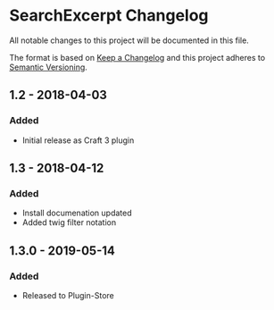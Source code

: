 # SearchExcerpt Changelog

All notable changes to this project will be documented in this file.

The format is based on [Keep a Changelog](http://keepachangelog.com/) and this project adheres to [Semantic Versioning](http://semver.org/).

## 1.2 - 2018-04-03
### Added
- Initial release as Craft 3 plugin
## 1.3 - 2018-04-12
### Added
- Install documenation updated
- Added twig filter notation
## 1.3.0 - 2019-05-14
### Added
- Released to Plugin-Store
